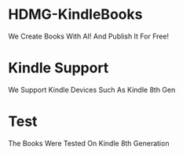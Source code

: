 # HDMG-KindleBooks
We Create Books With AI! And Publish It For Free!
# Kindle Support
We Support Kindle Devices Such As Kindle 8th Gen
# Test
The Books Were Tested On Kindle 8th Generation
